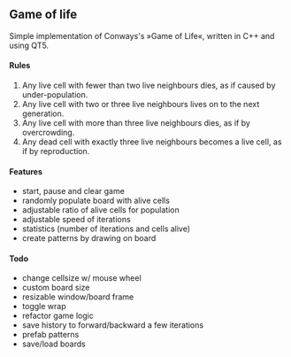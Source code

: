 ## Game of life

Simple implementation of Conways's »Game of Life«, written in C++ and using QT5.

#### Rules

1. Any live cell with fewer than two live neighbours dies, as if caused by under-population.
2. Any live cell with two or three live neighbours lives on to the next generation.
3. Any live cell with more than three live neighbours dies, as if by overcrowding.
4. Any dead cell with exactly three live neighbours becomes a live cell, as if by reproduction.

#### Features

- start, pause and clear game
- randomly populate board with alive cells
- adjustable ratio of alive cells for population
- adjustable speed of iterations
- statistics (number of iterations and cells alive)
- create patterns by drawing on board

#### Todo

- change cellsize w/ mouse wheel
- custom board size
- resizable window/board frame
- toggle wrap
- refactor game logic
- save history to forward/backward a few iterations
- prefab patterns
- save/load boards
